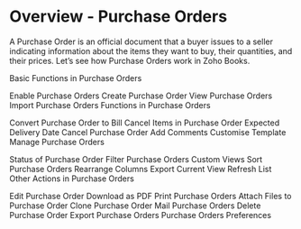 # **Overview - Purchase Orders**

A Purchase Order is an official document that a buyer issues to a seller indicating information about the items they want to buy, their quantities, and their prices. Let’s see how Purchase Orders work in Zoho Books.

Basic Functions in Purchase Orders

Enable Purchase Orders
Create Purchase Order
View Purchase Orders
Import Purchase Orders
Functions in Purchase Orders

Convert Purchase Order to Bill
Cancel Items in Purchase Order
Expected Delivery Date
Cancel Purchase Order
Add Comments
Customise Template
Manage Purchase Orders

Status of Purchase Order
Filter Purchase Orders
Custom Views
Sort Purchase Orders
Rearrange Columns
Export Current View
Refresh List
Other Actions in Purchase Orders

Edit Purchase Order
Download as PDF
Print Purchase Orders
Attach Files to Purchase Order
Clone Purchase Order
Mail Purchase Orders
Delete Purchase Order
Export Purchase Orders
Purchase Orders Preferences
